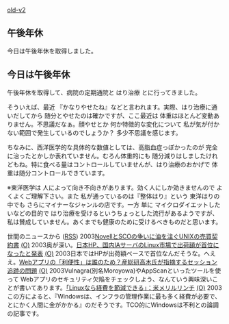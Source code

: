 [old-v2](ig030609-orig.html)

## 午後年休

今日は午後年休を取得しました。






## 今日は午後年休


午後年休を取得して、病院の定期通院と はり治療 とに行ってきました。

そういえば、最近 『かなりやせたね』などと言われます。実際、はり治療に通いだしてから
随分とやせたのは確かですが、ここ最近は 体重はほとんど変動ありません。不思議だなぁ。顔やせとか
何か特徴的な変化について 私が気が付かない範囲で発生しているのでしょうか？
多少不思議を感じます。

ちなみに、西洋医学的な具体的な数値としては、高脂血症っぽかったのが 完全に治ったとかしか表れていません。むろん体重的にも
随分減りはしましたけれどもね。特に食べる量はコントロールしていませんが、はり治療のおかげで
体重は随分コントロールできています。

※東洋医学は 人によって向き不向きがあります。効く人にしか効きませんので よくよくご理解下さい。また 私が通っているのは『整体はり』という 東洋はりの中でも さらにマイナーなジャンルの店です。一方 単に マイクロダイエットしたいなどの目的で はり治療を受けるというちょっとした流行があるようですが、私は賛成していません。あくまでも健康のために受けるべきものだと思います。



世間のニュースから ([RSS](ig030609-news.xml)) 2003[NovellとSCOの争いに油を注ぐUNIXの売買契約書](http://www.zdnet.co.jp/enterprise/0306/08/epn01.html) [(O)](http://www.zdnet.co.jp/enterprise/0306/08/epn01.html) 2003奥が深い。[日本HP、国内IAサーバのLinux市場で出荷額が首位になったと発表](http://japan.cnet.com/news/ent/story/0,2000047623,20055109,00.htm) [(O)](http://japan.cnet.com/news/ent/story/0,2000047623,20055109,00.htm) 2003日本ではHPが出荷額ベースで首位なんだそうな。へええ。[Webアプリの「利便性」は誰のため？産総研高木氏が指摘するセッション追跡の問題](http://www.zdnet.co.jp/enterprise/0306/05/epn01.html) [(O)](http://www.zdnet.co.jp/enterprise/0306/05/epn01.html) 2003Vulnagra(別名Moroyowa)やAppScanといったツールを使って Webアプリのセキュリティ欠陥をチェックしよう、なんていう興味深いことが書いてあります。[「Linuxなら経費を節減できる」：米メリルリンチ](http://japan.cnet.com/svc/rss?id=1261.47623.55106) [(O)](http://japan.cnet.com/svc/rss?id=1261.47623.55106) 2003この方によると、『Windowsは、インフラの管理作業に最も多く経費が必要で、とにかく人間に金がかかる』のだそうです。TCO的にWindowsは不利との論調の記事です。